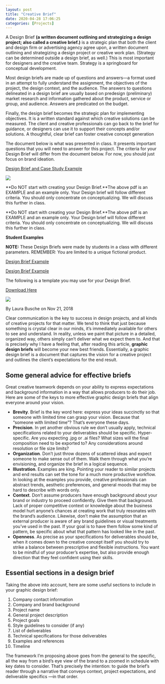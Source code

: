 ```yaml
---
layout: post
title: "Creative Brief"
date: 2020-04-28 17:06:25
categories: [Projects]
---
```


A Design Brief **(a written document outlining and strategizing a design project; also called a creative brief.)** is a strategic plan that both the client and design firm or advertising agency agree upon, a written document outlining and strategizing a design project or creative work plan. (Strategy can be determined outside a design brief, as well.) This is most important for designers and the creative team. Strategy is a springboard for conceptual development.

Most design briefs are made up of questions and answers—a format used in an attempt to fully understand the assignment, the objectives of the project, the design context, and the audience. The answers to questions delineated in a design brief are usually based on predesign (preliminary) market research and information gathered about the product, service or group, and audience. Answers are predicated on the budget.

Finally, the design brief becomes the strategic plan for implementing objectives. It is a written standard against which creative solutions can be measured. The client and creative professionals can go back to the brief for guidance, or designers can use it to support their concepts and/or solutions. A thoughtful, clear brief can foster creative concept generation

The document below is what was presented in class. It presents important questions that you will need to answer for this project. The criteria for your Design Brief will differ from the document below. For now, you should just focus on brand ideation.

<a href="https://www.dropbox.com/s/bmf05xsml5d9bzw/Design_Brief_Branding_VisualIdentity_Design_Advertising.pdf?dl=0" target="_blank">Design Brief and Case Study Example</a>

<a href="#" class="madtinker_main"><img class="madtinker_main" src="https://s3.amazonaws.com/image-control-storage/blog-images/2016/01/27191208/Design_Brief_Branding_Advertising.jpg" target="_blank" /></a>

**Do NOT start with creating your Design Brief.**The above pdf is an EXAMPLE and an example only. Your Design brief will follow different criteria. You should only concentrate on conceptualizing. We will discuss this further in class.

**Do NOT start with creating your Design Brief.**The above pdf is an EXAMPLE and an example only. Your Design brief will follow different criteria. You should only concentrate on conceptualizing. We will discuss this further in class.

**Student Examples**

**NOTE:** These Design Briefs were made by students in a class with different parameters. REMEMBER: You are limited to a unique fictional product.

<a href="https://www.dropbox.com/s/0b0zw9p11o6gq4f/VANBUSKIRK%20Design%20Brief.docx?dl=0" target="_blank"/>Design Brief Example</a>

<a href="https://www.dropbox.com/s/fk2b08js05h4dvp/Design_Brief_allison_white.docx?dl=0" target="_blank"/>Design Brief Example</a>

The following is a template you may use for your Design Brief.

<a href="https://s3.amazonaws.com/ndangelo-documents/ESU/Design_Brief_template.docx" target="_blank" />Download Here</a>

<div class="madtinker_main"><img src="https://s3.amazonaws.com/image-control-storage/2019/06/18143628/51021.pic_-15.jpg" /></div>

By Laura Busche on Nov 21, 2018

Clear communication is the key to success in design projects, and all kinds of creative projects for that matter. We tend to think that just because something is crystal clear in our minds, it’s immediately available for others to see and understand. In reality, unless we paint that picture in a detailed, organized way, others simply can’t deliver what we expect them to. And that is precisely why I have a feeling that, after reading this article, **graphic design briefs** will become your new best friends. Essentially, a graphic design brief is a document that captures the vision for a creative project and outlines the client’s expectations for the end result.

## Some general advice for effective briefs

Great creative teamwork depends on your ability to express expectations and background information in a way that allows producers to do their job. Here are some of the keys to more effective graphic design briefs that align everyone around your vision.

- **Brevity**. Brief is the key word here: express your ideas succinctly so that someone with limited time can grasp your vision. Because that “someone with limited time”? That’s everyone these days.
- **Precision**. In yet another obvious rule we don’t usually apply, technical specifications related to your deliverables should be specific. Hyper-specific. Are you expecting .jpg or .ai files? What sizes will the final composition need to be exported to? Any considerations around resolution or file size limits?
- **Organization**. Don’t just throw dozens of scattered ideas and expect someone to make sense out of them. Walk them through what you’re envisioning, and organize the brief in a logical sequence.
- **Illustration**. Examples are king. Pointing your reader to similar projects and end results can set the tone for a much more productive workflow. In looking at the examples you provide, creative professionals can abstract trends, aesthetic preferences, and general moods that may be hard to describe with words only.
- **Context**. Don’t assume producers have enough background about your brand or industry to proceed confidently. Give them that background. Lack of proper competitive context or knowledge about the business model hurt anyone’s chances at creating work that truly resonates with the brand’s audience. Likewise, don’t make the assumption that an external producer is aware of any brand guidelines or visual treatments you’ve used in the past. If your goal is to have them follow some kind of pattern, be specific about what that pattern has looked like in the past.
- **Openness**. As precise as your specifications for deliverables should be, when it comes down to the creative concept itself you should try to strike a balance between prescriptive and flexible instructions. You want to be mindful of your producer’s expertise, but also provide enough direction that they feel confident using their skills.

## Essential sections in a design brief

Taking the above into account, here are some useful sections to include in your graphic design brief:

1. Company contact information
2. Company and brand background
3. Project name
4. General project description
5. Project goals
6. Style guidelines to consider (if any)
7. List of deliverables
8. Technical specifications for those deliverables
9. Examples and references
10. Timeline

The framework I’m proposing above goes from the general to the specific, all the way from a bird’s eye view of the brand to a zoomed in schedule with key dates to consider. That’s precisely the intention: to guide the brief’s reader through a narrative that conveys context, project expectations, and deliverable specifics —in that order.
